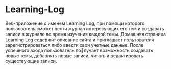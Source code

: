 # Learning-Log

Веб-приложение с именем Learning Log, при помощи которого 
пользователь сможет вести журнал интересующих его тем и создавать записи 
в журнале во время изучения каждой темы. Домашняя страница Learning Log 
содержит описание сайта и приглашает пользователя зарегистрироваться 
либо ввести свои учетные данные. После успешного входа пользователь получает возможность создавать новые темы, добавлять новые записи, читать 
и редактировать существующие записи.
